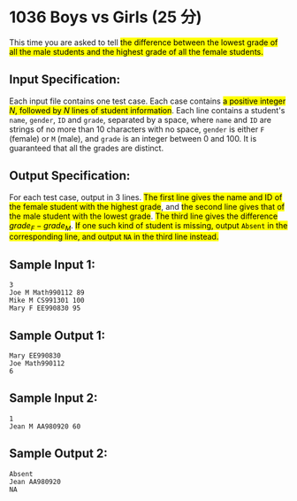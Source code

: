 # 1036 Boys vs Girls (25 分)

This time you are asked to tell <mark>the difference between the lowest grade of all the male students and the highest grade of all the female students.</mark>

## Input Specification:

Each input file contains one test case. Each case contains <mark>a positive integer $N$, followed by $N$ lines of student information</mark>. Each line contains a student's `name`, `gender`, `ID` and `grade`, separated by a space, where `name` and `ID` are strings of no more than 10 characters with no space, `gender` is either `F` (female) or `M` (male), and `grade` is an integer between 0 and 100. It is guaranteed that all the grades are distinct.

## Output Specification:

For each test case, output in 3 lines. <mark>The first line gives the name and ID of the female student with the highest grade</mark>, and <mark>the second line gives that of the male student with the lowest grade</mark>. <mark>The third line gives the difference $grade_F-grade_M$</mark>. <mark>If one such kind of student is missing, output `Absent` in the corresponding line, and output `NA` in the third line instead.</mark>

## Sample Input 1:

    3
    Joe M Math990112 89
    Mike M CS991301 100
    Mary F EE990830 95

## Sample Output 1:

    Mary EE990830
    Joe Math990112
    6

## Sample Input 2:

    1
    Jean M AA980920 60

## Sample Output 2:

    Absent
    Jean AA980920
    NA

